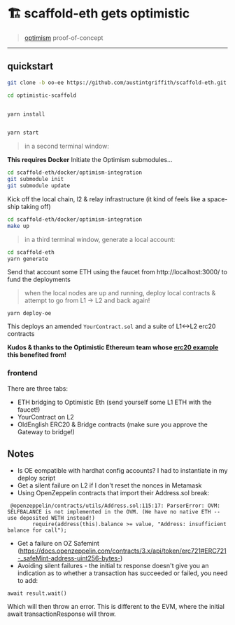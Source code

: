 # 🏗 scaffold-eth gets optimistic

> [optimism](https://optimism.io/) proof-of-concept

---

## quickstart

```bash
git clone -b oo-ee https://github.com/austintgriffith/scaffold-eth.git optimistic-scaffold

cd optimistic-scaffold
```

```bash

yarn install

```

```bash

yarn start

```

> in a second terminal window:

__This requires Docker__
Initiate the Optimism submodules...
```bash
cd scaffold-eth/docker/optimism-integration
git submodule init
git submodule update
```
Kick off the local chain, l2 & relay infrastructure (it kind of feels like a space-ship taking off)
```bash
cd scaffold-eth/docker/optimism-integration
make up
```

> in a third terminal window, generate a local account:

```bash
cd scaffold-eth
yarn generate
```
Send that account some ETH using the faucet from http://localhost:3000/ to fund the deployments

> when the local nodes are up and running, deploy local contracts & attempt to go from L1 -> L2 and back again!
```
yarn deploy-oe
```

This deploys an amended `YourContract.sol` and a suite of L1<->L2 erc20 contracts

__Kudos & thanks to the Optimistic Ethereum team whose [erc20 example](https://github.com/ethereum-optimism/optimism-tutorial/tree/deposit-withdrawal) this benefited from!__

### frontend
There are three tabs:
- ETH bridging to Optimistic Eth (send yourself some L1 ETH with the faucet!)
- YourContract on L2
- OldEnglish ERC20 & Bridge contracts (make sure you approve the Gateway to bridge!)

## Notes
- Is OE eompatible with hardhat config accounts? I had to instantiate in my deploy script
- Get a silent failure on L2 if I don't reset the nonces in Metamask
- Using OpenZeppelin contracts that import their Address.sol break:
```OVM Compiler Error (silence by adding: "// @unsupported: ovm" to the top of this file):
 @openzeppelin/contracts/utils/Address.sol:115:17: ParserError: OVM: SELFBALANCE is not implemented in the OVM. (We have no native ETH -- use deposited WETH instead!)
        require(address(this).balance >= value, "Address: insufficient balance for call");
```
- Get a failure on OZ Safemint (https://docs.openzeppelin.com/contracts/3.x/api/token/erc721#ERC721-_safeMint-address-uint256-bytes-)
- Avoiding silent failures - the initial tx response doesn't give you an indication as to whether a transaction has succeeded or failed, you need to add:
```
await result.wait()
```
Which will then throw an error. This is different to the EVM, where the initial await transactionResponse will throw.
